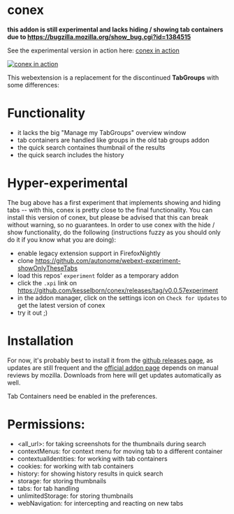 # conex
**this addon is still experimental and lacks hiding / showing tab containers due to https://bugzilla.mozilla.org/show_bug.cgi?id=1384515**

See the experimental version in action here: [conex in action](https://www.youtube.com/watch?v=wTwmIFSnLWY)

[![conex in action](http://img.youtube.com/vi/wTwmIFSnLWY/0.jpg)](http://www.youtube.com/watch?v=wTwmIFSnLWY "conex in action")

This webextension is a replacement for the discontinued <b>TabGroups</b> with some differences:

# Functionality

- it lacks the big "Manage my TabGroups" overview window
- tab containers are handled like groups in the old tab groups addon
- the quick search containes thumbnail of the results
- the quick search includes the history

# Hyper-experimental

The bug above has a first experiment that implements showing and hiding tabs -- with this, conex is pretty close
to the final functionality. You can install this version of conex, but please be advised that this can break
without warning, so no guarantees.
In order to use conex with the hide / show functionality, do the following (instructions fuzzy as you should only
do it if you know what you are doing):

- enable legacy extension support in FirefoxNightly
- clone https://github.com/autonome/webext-experiment-showOnlyTheseTabs
- load this repos' `experiment` folder as a temporary addon
- click the `.xpi` link on https://github.com/kesselborn/conex/releases/tag/v0.0.57experiment
- in the addon manager, click on the settings icon on `Check for Updates` to get the latest version of conex
- try it out ;)

# Installation

For now, it's probably best to install it from the [github releases page](https://github.com/kesselborn/conex/releases),
as updates are still frequent and the [official addon page](https://addons.mozilla.org/en-us/firefox/addon/conex/)
depends on manual reviews by mozilla. Downloads from here will get updates automatically as well.

Tab Containers need be enabled in the preferences.

# Permissions:

- <all_url>: for taking screenshots for the thumbnails during search
- contextMenus: for context menu for moving tab to a different container
- contextualIdentities: for working with tab containers
- cookies: for working with tab containers
- history: for showing history results in quick search
- storage: for storing thumbnails
- tabs: for tab handling
- unlimitedStorage: for storing thumbnails
- webNavigation: for intercepting and reacting on new tabs

